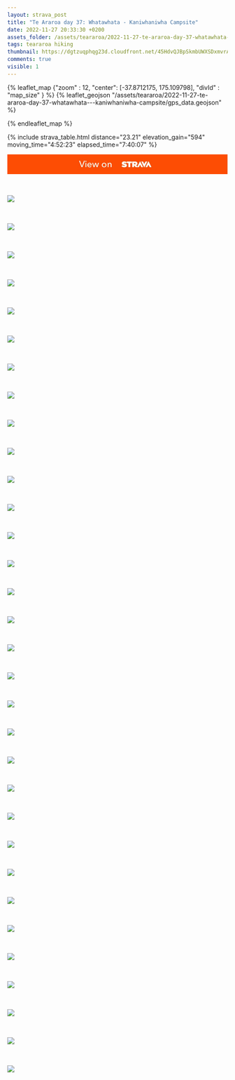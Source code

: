 ```yaml
---
layout: strava_post
title: "Te Araroa day 37: Whatawhata - Kaniwhaniwha Campsite"
date: 2022-11-27 20:33:30 +0200
assets_folder: /assets/teararoa/2022-11-27-te-araroa-day-37-whatawhata---kaniwhaniwha-campsite
tags: teararoa hiking
thumbnail: https://dgtzuqphqg23d.cloudfront.net/45HdvQJBpSkmbUWXSDxmvrARtOZXbL2lL8KC_m8jUN4-1024x768.jpg
comments: true
visible: 1
---
```



{% leaflet_map {"zoom" : 12,
                  "center": [-37.8712175, 175.109798],
                 "divId" : "map_size" } %}
    {% leaflet_geojson "/assets/teararoa/2022-11-27-te-araroa-day-37-whatawhata---kaniwhaniwha-campsite/gps_data.geojson" %}

{% endleaflet_map %}





{% include strava_table.html distance="23.21" elevation_gain="594" moving_time="4:52:23" elapsed_time="7:40:07" %}

[![](/assets/strava.jpg)](https://www.strava.com/activities/8180777612)


<br />

![](https://dgtzuqphqg23d.cloudfront.net/45HdvQJBpSkmbUWXSDxmvrARtOZXbL2lL8KC_m8jUN4-1024x768.jpg)


<br />

![](https://dgtzuqphqg23d.cloudfront.net/8NfIGGhO5VQ-WxkrxhHme_T1i0hDFaOO3DR6ZxWVung-768x1024.jpg)


<br />

![](https://dgtzuqphqg23d.cloudfront.net/0w-HV3C_f3M6n3H7TfuJ6tcwZQO8pN8Ovb23nf-z0DU-768x1024.jpg)


<br />

![](https://dgtzuqphqg23d.cloudfront.net/B3SSsaz9LRIeXZAvemYVt6s0F8D8qfoJ2y2u835hL1U-1024x768.jpg)


<br />

![](https://dgtzuqphqg23d.cloudfront.net/WREQ062NuYDfgvhblcJbja1mFKlKRuimg4Up0ummMZw-1024x768.jpg)


<br />

![](https://dgtzuqphqg23d.cloudfront.net/4uPj7Uo8iJfRv4ICVKSOgu5R5rR9Vs_6HMraMn-B5O4-1024x768.jpg)


<br />

![](https://dgtzuqphqg23d.cloudfront.net/CAGPB0ju4LSSQ8xSKOOWzQz6b_9jxwT-2nSjGuqWcow-1024x768.jpg)


<br />

![](https://dgtzuqphqg23d.cloudfront.net/kkJ_ZWqBE7tKMYYRW9jwtKSDPptwTLh4IZ1rV2K_--E-1024x768.jpg)


<br />

![](https://dgtzuqphqg23d.cloudfront.net/yj34y3CoLciHxAn5Ea5QZ-KJQ70QqzPsBlaShbpbqAA-768x1024.jpg)


<br />

![](https://dgtzuqphqg23d.cloudfront.net/V0DaYnnaKBvbIQVsCLlAwmmYUsrl0o-zjerMEYcOXmQ-1024x768.jpg)


<br />

![](https://dgtzuqphqg23d.cloudfront.net/wS8TkscxDG4UZsivGFNungvLD3Pi5zO5yoy8ojGGCWw-1024x768.jpg)


<br />

![](https://dgtzuqphqg23d.cloudfront.net/taPXBz5BpG2su5nWx-WQE81nUEqEwXyEfOc7P8y9vWc-1024x768.jpg)


<br />

![](https://dgtzuqphqg23d.cloudfront.net/-MUcPwihJu_JHeEH63sn6WskBtWFu_-ZqyVSOJ02VbY-768x1024.jpg)


<br />

![](https://dgtzuqphqg23d.cloudfront.net/afojMv1xUfw_WznzjSsqq2slzH1esgKWIffoPIKoNb8-1024x768.jpg)


<br />

![](https://dgtzuqphqg23d.cloudfront.net/So3QqA6TB6kjgmgcxnQ8UnEevnfLVRGJaLvJPn5DP7I-768x1024.jpg)


<br />

![](https://dgtzuqphqg23d.cloudfront.net/lOd_FpA3XbCrHQnkMVUdchxNF8--LMlyxSOWnwqdBc0-1024x768.jpg)


<br />

![](https://dgtzuqphqg23d.cloudfront.net/_49AyoawQaJpNmIZKfOoO8o5GQnV5tvI56m_ul6scu0-1024x768.jpg)


<br />

![](https://dgtzuqphqg23d.cloudfront.net/_rnxh3CYxBONCvVIEiVyS_YPQ58Cj0lm6Au2EFALfy4-1024x768.jpg)


<br />

![](https://dgtzuqphqg23d.cloudfront.net/C51ZbOn8Xiu2uvJuNTxvvVpAfdpb8BY7pqC5idAlJz8-768x1024.jpg)


<br />

![](https://dgtzuqphqg23d.cloudfront.net/M8F8qqu5CLmD76qKMsGzXBX6NAkxreG71mBUpzN6ML0-1024x768.jpg)


<br />

![](https://dgtzuqphqg23d.cloudfront.net/a3fwy8aIOS1vKOaZvERcI5XonrseEaEgLLcF7UC2IFo-1024x768.jpg)


<br />

![](https://dgtzuqphqg23d.cloudfront.net/mAd8BfEYm6RKFCl6w7E0K-rsw00vUyUMvcyvbBWErqk-1024x768.jpg)


<br />

![](https://dgtzuqphqg23d.cloudfront.net/yTXuMssfgDOirN9LazHJHijTck4t5e_lT9AcbxYLm80-1024x768.jpg)


<br />

![](https://dgtzuqphqg23d.cloudfront.net/3gXQwgRn2IoAsUTUOaRthTWvOXu-3nDy_Bg8eS4UR-o-1024x768.jpg)


<br />

![](https://dgtzuqphqg23d.cloudfront.net/OxHZM8U4KjB_k9Gddzn5-eJrsBjCvy-8dIPBzej--70-1024x506.jpg)


<br />

![](https://dgtzuqphqg23d.cloudfront.net/QKzW8QVm1BNu9gsJdId1dvITqfiSbJt6JOr8_QKcYCU-1024x768.jpg)


<br />

![](https://dgtzuqphqg23d.cloudfront.net/CaFOJpYg8USCQyekcgo_InOa9EdljVxf2pG9k91Hzqk-1024x768.jpg)


<br />

![](https://dgtzuqphqg23d.cloudfront.net/IYyAni5n05wH1n8uOhWAifdDdftB2s8dBHlzcjlD8KI-1024x768.jpg)


<br />

![](https://dgtzuqphqg23d.cloudfront.net/YLwLFx8Dt-vMSE65F-USv08Bry3o2U7e4xop6McynEM-768x1024.jpg)


<br />

![](https://dgtzuqphqg23d.cloudfront.net/IXTEOnxISfAKFILWWaIro-h5TG3_WMA7LTG-qCwfojg-1024x768.jpg)


<br />

![](https://dgtzuqphqg23d.cloudfront.net/bu5q0ENLL74mtSS4tpw3mkO2QF1iYMXXaKX0-YbRcYA-768x1024.jpg)


<br />

![](https://dgtzuqphqg23d.cloudfront.net/yDPhQsUxvNot2--iclWNBVlpoHWFiVp0DwVMES0vGVo-1024x768.jpg)
